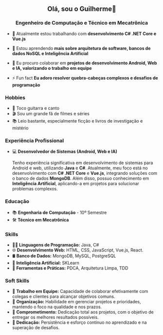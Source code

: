 <h2 align="center">Olá, sou o Guilherme👋</h2>
<h3 align="center">Engenheiro de Computação e Técnico em Mecatrônica</h3>


- 🔭 Atualmente estou trabalhando com **desenvolvimento C# .NET Core e Vue.js**

- 🌱 Estou aprendendo **mais sobre arquitetura de software, bancos de dados NoSQL e Inteligência Artificial**

- 👯 Eu procuro colaborar em **projetos de desenvolvimento Android, Web e IA, valorizando o trabalho em equipe**

- ⚡ Fun fact **Eu adoro resolver quebra-cabeças complexos e desafios de programação**

### Hobbies
- 🎸 Toco guitarra e canto
- 🎬 Sou um grande fã de filmes e séries
- 📚 Leio bastante, especialmente ficção e livros de investigação e mistério

### Experiência Profissional
- 💻 **Desenvolvedor de Sistemas (Android, Web e IA)**
  
  Tenho experiência significativa em desenvolvimento de sistemas para Android e web, utilizando **Java** e **C#**. Atualmente, meu foco está no desenvolvimento com **C# .NET Core** e **Vue.js**, integrando soluções com o banco de dados **MongoDB**. Além disso, possuo conhecimento em **Inteligência Artificial**, aplicando-a em projetos para solucionar problemas complexos.

### Educação
- 📚 **Engenharia de Computação** - 10º Semestre
- 🛠 **Técnico em Mecatrônica**

### Skills
- 👨‍💻 **Linguagens de Programação:** Java, C#
- 🌐 **Desenvolvimento Web:** HTML, CSS, JavaScript, Vue.js, React.
- 🛢 **Banco de Dados:** MongoDB, MySQL, PostgreSQL
- 🤖 **Inteligência Artificial:** SKLearn
- 🔧 **Ferramentas e Práticas:** PDCA, Arquitetura Limpa, TDD

### Soft Skills
- 🤝 **Trabalho em Equipe:** Capacidade de colaborar efetivamente com colegas e clientes para alcançar objetivos comuns.
- 📝 **Organização:** Habilidade em gerenciar projetos e prioridades, mantendo o foco na qualidade e nos prazos.
- 🎯 **Comprometimento:** Dedicação total aos projetos, com o objetivo de entregar os melhores resultados possíveis.
- 💪 **Dedicação:** Persistência e esforço contínuo no aprendizado e na superação de desafios.
